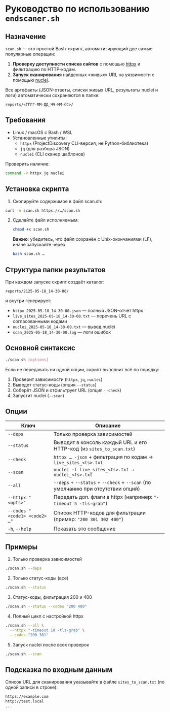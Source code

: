 # Руководство по использованию `endscaner.sh`

## Назначение

`scan.sh` — это простой Bash-скрипт, автоматизирующий две самые популярные операции:
1. **Проверку доступности списка сайтов** с помощью [httpx](https://github.com/projectdiscovery/httpx) и фильтрацию по HTTP-кодам.
2. **Запуск сканирования** найденных «живых» URL на уязвимости с помощью [nuclei](https://github.com/projectdiscovery/nuclei).

Все артефакты (JSON-ответы, списки живых URL, результаты nuclei и логи) автоматически сохраняются в папке:
```
reports/<ГГГГ‐ММ‐ДД_ЧЧ‐ММ‐СС>/
```

## Требования

- Linux / macOS с Bash / WSL 
- Установленные утилиты:
  - `httpx` (ProjectDiscovery CLI-версия, не Python-библиотека)  
  - `jq` (для разбора JSON)  
  - `nuclei` (CLI сканер шаблонов)  

Проверить наличие:
```bash
command -v httpx jq nuclei
```

## Установка скрипта
1. Скопируйте содержимое в файл scan.sh:
```bash
curl -o scan.sh https://…/scan.sh
```
2. Сделайте файл исполняемым:
    ```bash
    chmod +x scan.sh
    ```
    **Важно**: убедитесь, что файл сохранён с Unix-окончаниями (LF), иначе запускайте через
    ```bash
    bash scan.sh …
    ```

## Структура папки результатов

При каждом запуске скрипт создаёт каталог:
```
reports/2125-05-18_14-30-00/
```
и внутри генерирует:
- `httpx_2025-05-18_14-30-00.json` — полный JSON-отчёт httpx
- `live_sites_2025-05-18_14-30-00.txt` — перечень URL с согласованными кодами
- `nuclei_2025-05-18_14-30-00.txt` — вывод nuclei
- `scan_2025-05-18_14-30-00.log` — логи ошибок

## Основной синтаксис

```bash
./scan.sh [options]
```
Если не передавать ни одной опции, скрипт выполнит всё по порядку:
1. Проверит зависимости (`httpx`, `jq`, `nuclei`)
2. Выведет статус-коды (опция `--status`)
3. Соберёт JSON и отфильтрует URL (опция `--check`)
4. Запустит nuclei (`--scan`)

## Опции

| Ключ                          | Описание                                                                         |
| ----------------------------- | -------------------------------------------------------------------------------- |
| `--deps`                      | Только проверка зависимостей                                                     |
| `--status`                    | Выводит в консоль каждый URL и его HTTP-код (из `sites_to_scan.txt`)             |
| `--check`                     | `httpx … -json` + фильтрация по кодам → `live_sites_<ts>.txt`                    |
| `--scan`                      | `nuclei -l live_sites_<ts>.txt → nuclei_<ts>.txt`                                |
| `--all`                       | `--deps` + `--status` + `--check` + `--scan` (по умолчанию при отсутствии опций) |
| `--httpx "<opts>"`            | Передать доп. флаги в httpx (например: `"-timeout 5 -tls-grab"`)                 |
| `--codes "<code1> <code2> …"` | Список HTTP-кодoв для фильтрации (пример: `"200 301 302 400"`)                   |
| `-h`, `--help`                | Показать это сообщение                                                           |


## Примеры

1. Только проверка зависимостей
```bash
./scan.sh --deps
```
2. Только статус-коды (все)
```bash
./scan.sh --status
```
3. Статус-коды, фильтрация 200 и 400
```bash
./scan.sh --status --codes "200 400"
```
4. Полный цикл с настройкой httpx
```bash
./scan.sh --all \
  --httpx "-timeout 10 -tls-grab" \
  --codes "200 301"
```
5. Запуск nuclei после всех проверок
```bash
./scan.sh --scan
```

## Подсказка по входным данным

Список URL для сканирования указывайте в файле `sites_to_scan.txt` (по одной записи в строке):
```txt
https://example.com
http://test.local
...
```
